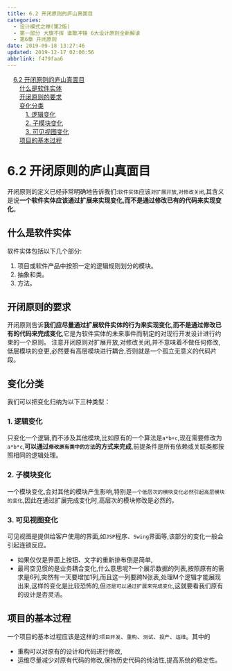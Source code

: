 ```yaml
---
title: 6.2 开闭原则的庐山真面目
categories: 
  - 设计模式之禅(第2版)
  - 第一部分 大旗不挥 谁敢冲锋 6大设计原则全新解读
  - 第6章 开闭原则
date: 2019-09-18 13:27:46
updated: 2019-12-17 02:00:56
abbrlink: f479faa6
---
```

<div id='my_toc'><a href="/ReadingNotes/f479faa6/#6-2-开闭原则的庐山真面目" class="header_1">6.2 开闭原则的庐山真面目</a>&nbsp;<br><a href="/ReadingNotes/f479faa6/#什么是软件实体" class="header_2">什么是软件实体</a>&nbsp;<br><a href="/ReadingNotes/f479faa6/#开闭原则的要求" class="header_2">开闭原则的要求</a>&nbsp;<br><a href="/ReadingNotes/f479faa6/#变化分类" class="header_2">变化分类</a>&nbsp;<br><a href="/ReadingNotes/f479faa6/#1-逻辑变化" class="header_3">1. 逻辑变化</a>&nbsp;<br><a href="/ReadingNotes/f479faa6/#2-子模块变化" class="header_3">2. 子模块变化</a>&nbsp;<br><a href="/ReadingNotes/f479faa6/#3-可见视图变化" class="header_3">3. 可见视图变化</a>&nbsp;<br><a href="/ReadingNotes/f479faa6/#项目的基本过程" class="header_2">项目的基本过程</a>&nbsp;<br></div>
<style>.header_1{margin-left: 1em;}.header_2{margin-left: 2em;}.header_3{margin-left: 3em;}.header_4{margin-left: 4em;}.header_5{margin-left: 5em;}.header_6{margin-left: 6em;}</style>
<!--more-->
<script>if (navigator.platform.search('arm')==-1){document.getElementById('my_toc').style.display = 'none';}var e,p = document.getElementsByTagName('p');while (p.length>0) {e = p[0];e.parentElement.removeChild(e);}</script>

<!--end-->
<!--SSTStart-->
# 6.2 开闭原则的庐山真面目 #
开闭原则的定义已经非常明确地告诉我们:`软件实体`应该`对扩展开放`,`对修改关闭`,其含义是说**一个软件实体应该通过扩展来实现变化,而不是通过修改已有的代码来实现变化**。
## 什么是软件实体 ##
软件实体包括以下几个部分:
1. 项目或软件产品中按照一定的逻辑规则划分的模块。
2. 抽象和类。
3. 方法。

## 开闭原则的要求 ##
开闭原则告诉**我们应尽量通过扩展软件实体的行为来实现变化,而不是通过修改已有的代码来完成变化**,它是为软件实体的未来事件而制定的对现行开发设计进行约束的一个原则。
注意开闭原则对扩展开放,对修改关闭,并不意味着不做任何修改,低层模块的变更,必然要有高层模块进行耦合,否则就是一个孤立无意义的代码片段。
## 变化分类 ##
我们可以把变化归纳为以下三种类型：
### 1. 逻辑变化 ###
只变化一个逻辑,而不涉及其他模块,比如原有的一个算法是`a*b+c`,现在需要修改为`a*b*c`,**可以通过`修改原有类中的方法`的方式来完成**,前提条件是所有依赖或关联类都按照相同的逻辑处理。
### 2. 子模块变化 ###
一个模块变化,会对其他的模块产生影响,特别是`一个低层次的模块变化必然引起高层模块的变化`,因此在通过扩展完成变化时,高层次的模块修改是必然的。
### 3. 可见视图变化 ###
可见视图是提供给客户使用的界面,如`JSP`程序、`Swing`界面等,该部分的变化一般会引起连锁反应。
- 如果仅仅是界面上按钮、文字的重新排布倒是简单,
- 最司空见惯的是业务耦合变化,什么意思呢?一个展示数据的列表,按照原有的需求是6列,突然有一天要增加1列,而且这一列要跨N张表,处理M个逻辑才能展现出来,这样的变化是比较恐怖的,但`还是可以通过扩展来完成变化`,这就要看我们原有的设计是否灵活。
## 项目的基本过程 ##
一个项目的基本过程应该是这样的:`项目开发`、`重构`、`测试`、`投产`、`运维`。其中的
- 重构可以对原有的设计和代码进行修改,
- 运维尽量减少对原有代码的修改,保持历史代码的纯洁性,提高系统的稳定性。
<!--SSTStop-->


